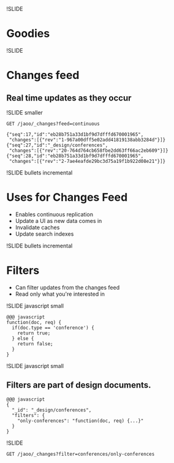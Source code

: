 !SLIDE

# Goodies #

!SLIDE

# Changes feed #

## Real time updates as they occur ##

!SLIDE smaller

    GET /jaoo/_changes?feed=continuous

    {"seq":17,"id":"eb28b751a33d1bf9d7dfffd670001965",
     "changes":[{"rev":"1-967a00dff5e02add41819138abb3284d"}]}
    {"seq":27,"id":"_design/conferences",
     "changes":[{"rev":"20-764d764cb658fbe2dd63ff66ac2eb609"}]}
    {"seq":28,"id":"eb28b751a33d1bf9d7dfffd670001965",
     "changes":[{"rev":"2-7ae4eafde29bc3d75a19f1b922d08e21"}]}

!SLIDE bullets incremental

# Uses for Changes Feed #

* Enables continuous replication
* Update a UI as new data comes in
* Invalidate caches
* Update search indexes

!SLIDE bullets incremental

# Filters #

* Can filter updates from the changes feed
* Read only what you're interested in

!SLIDE javascript small

    @@@ javascript
    function(doc, req) {
      if(doc.type == 'conference') {
        return true;
      } else {
        return false;
      }
    }

!SLIDE javascript small

## Filters are part of design documents. ##

    @@@ javascript
    {
      "_id": "_design/conferences",
      "filters": {
        "only-conferences": "function(doc, req) {...}"
      }
    }

!SLIDE

    GET /jaoo/_changes?filter=conferences/only-conferences

